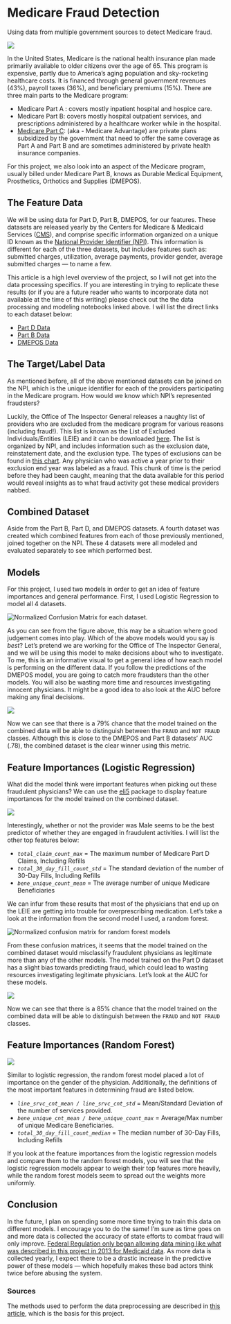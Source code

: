 # Medicare Fraud Detection
Using data from multiple government sources to detect Medicare fraud. 

![](images/banner_image.jpeg)

In the United States, Medicare is the national health insurance plan made primarily available to older citizens over the age of 65. This program is expensive, partly due to America’s aging population and sky-rocketing healthcare costs. It is financed through general government revenues (43%), payroll taxes (36%), and beneficiary premiums (15%). There are three main parts to the Medicare program:

- Medicare Part A : covers mostly inpatient hospital and hospice care.
- Medicare Part B: covers mostly hospital outpatient services, and prescriptions administered by a healthcare worker while in the hospital.
- [Medicare Part C](https://money.cnn.com/retirement/guide/insurance_health.moneymag/index16.htm): (aka - Medicare Advantage) are private plans subsidized by the government that need to offer the same coverage as Part A and Part B and are sometimes administered by private health insurance companies.

For this project, we also look into an aspect of the Medicare program, usually billed under Medicare Part B, knows as Durable Medical Equipment, Prosthetics, Orthotics and Supplies (DMEPOS).

## The Feature Data

We will be using data for Part D, Part B, DMEPOS, for our features. These datasets are released yearly by the Centers for Medicare & Medicaid Services ([CMS](https://www.cms.gov/)), and comprise specific information organized on a unique ID known as the [National Provider Identifier (NPI)](https://www.cms.gov/Regulations-and-Guidance/Administrative-Simplification/NationalProvIdentStand). This information is different for each of the three datasets, but includes features such as: submitted charges, utilization, average payments, provider gender, average submitted charges — to name a few.

This article is a high level overview of the project, so I will not get into the data processing specifics. If you are interesting in trying to replicate these results (or if you are a future reader who wants to incorporate data not available at the time of this writing) please check out the the data processing and modeling notebooks linked above. I will list the direct links to each dataset below:

- [Part D Data](https://www.cms.gov/Research-Statistics-Data-and-Systems/Statistics-Trends-and-Reports/Medicare-Provider-Charge-Data/PartD2015)
- [Part B Data](https://www.cms.gov/Research-Statistics-Data-and-Systems/Statistics-Trends-and-Reports/Medicare-Provider-Charge-Data/Physician-and-Other-Supplier)
- [DMEPOS Data](https://www.cms.gov/Research-Statistics-Data-and-Systems/Statistics-Trends-and-Reports/Medicare-Provider-Charge-Data/DME)

## The Target/Label Data

As mentioned before, all of the above mentioned datasets can be joined on the NPI, which is the unique identifier for each of the providers participating in the Medicare program. How would we know which NPI’s represented fraudsters?

Luckily, the Office of The Inspector General releases a naughty list of providers who are excluded from the medicare program for various reasons (including fraud!). This list is known as the List of Excluded Individuals/Entities (LEIE) and it can be downloaded [here](https://oig.hhs.gov/exclusions/exclusions_list.asp). The list is organized by NPI, and includes information such as the exclusion date, reinstatement date, and the exclusion type. The types of exclusions can be found in [this chart](https://oig.hhs.gov/exclusions/authorities.asp). Any physician who was active a year prior to their exclusion end year was labeled as a fraud. This chunk of time is the period before they had been caught, meaning that the data available for this period would reveal insights as to what fraud activity got these medical providers nabbed.

## Combined Dataset

Aside from the Part B, Part D, and DMEPOS datasets. A fourth dataset was created which combined features from each of those previously mentioned, joined together on the NPI. These 4 datasets were all modeled and evaluated separately to see which performed best.

## Models

For this project, I used two models in order to get an idea of feature importances and general performance. First, I used Logistic Regression to model all 4 datasets.

![Normalized Confusion Matrix for each dataset.](./images/logreg_confusion.png)

As you can see from the figure above, this may be a situation where good judgement comes into play. Which of the above models would you say is *best*? Let’s pretend we are working for the Office of The Inspector General, and we will be using this model to make decisions about who to investigate. To me, this is an informative visual to get a general idea of how each model is performing on the different data. If you follow the predictions of the DMEPOS model, you are going to catch more fraudsters than the other models. You will also be wasting more time and resources investigating innocent physicians. It might be a good idea to also look at the AUC before making any final decisions.

![](./images/logreg_ROC.png)

Now we can see that there is a 79% chance that the model trained on the combined data will be able to distinguish between the `FRAUD` and `NOT FRAUD` classes. Although this is close to the DMEPOS and Part B datasets’ AUC (.78), the combined dataset is the clear winner using this metric.

## Feature Importances (Logistic Regression)

What did the model think were important features when picking out these fraudulent physicians? We can use the [eli5](https://eli5.readthedocs.io/en/latest/overview.html) package to display feature importances for the model trained on the combined dataset.

![](./images/logreg_features.png)

Interestingly, whether or not the provider was Male seems to be the best predictor of whether they are engaged in fraudulent activities. I will list the other top features below:

- *`total_claim_count_max`* = The maximum number of Medicare Part D Claims, Including Refills
- *`total_30_day_fill_count_std`* = The standard deviation of the number of 30-Day Fills, Including Refills
- *`bene_unique_count_mean`* = The average number of unique Medicare Beneficiaries

We can infur from these results that most of the physicians that end up on the LEIE are getting into trouble for overprescribing medication. Let’s take a look at the information from the second model I used, a random forest.

![Normalized confusion matrix for random forest models](./images/forest_confusion.png)

From these confusion matrices, it seems that the model trained on the combined dataset would misclassify fraudulent physicians as legitimate more than any of the other models. The model trained on the Part D dataset has a slight bias towards predicting fraud, which could lead to wasting resources investigating legitimate physicians. Let’s look at the AUC for these models.


![](./images/randforest_ROC.png)

Now we can see that there is a 85% chance that the model trained on the combined data will be able to distinguish between the `FRAUD` and `NOT FRAUD` classes.

## Feature Importances (Random Forest)


![](./images/rand_forest_features.png)

Similar to logistic regression, the random forest model placed a lot of importance on the gender of the physician. Additionally, the definitions of the most important features in determining fraud are listed below.

- *`line_srvc_cnt_mean / line_srvc_cnt_std`* = Mean/Standard Deviation of the number of services provided.
- *`bene_unique_cnt_mean / bene_unique_count_max`* = Average/Max number of unique Medicare Beneficiaries.
- *`total_30_day_fill_count_median`* = The median number of 30-Day Fills, Including Refills

If you look at the feature importances from the logistic regression models and compare them to the random forest models, you will see that the logistic regression models appear to weigh their top features more heavily, while the random forest models seem to spread out the weights more uniformly.

## Conclusion

In the future, I plan on spending some more time trying to train this data on different models. I encourage you to do the same! I’m sure as time goes on and more data is collected the accuracy of state efforts to combat fraud will only improve. [Federal Regulation only began allowing data mining like what was described in this project in 2013 for Medicaid data](https://oig.hhs.gov/fraud/medicaid-fraud-control-units-mfcu/data-mining.asp). As more data is collected yearly, I expect there to be a drastic increase in the predictive power of these models — which hopefully makes these bad actors think twice before abusing the system.

### Sources

The methods used to perform the data preprocessing are described in [this article](https://journalofbigdata.springeropen.com/track/pdf/10.1186/s40537-018-0138-3.pdf), which is the basis for this project.